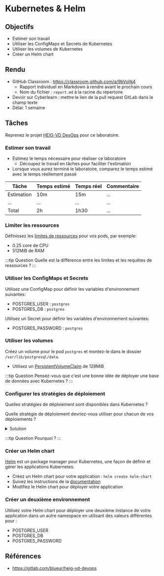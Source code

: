 # Kubernetes & Helm

## Objectifs

- Estimer son travail
- Utiliser les ConfigMaps et Secrets de Kubernetes
- Utiliser les volumes de Kubernetes
- Créer un Helm chart

## Rendu

- GitHub Classroom : https://classroom.github.com/a/9bVolIk4
  - Rapport individuel en Markdown à rendre avant le prochain cours
  - Nom du fichier : `report.md` à la racine du répertoire
- Devoir sur Cyberlearn : mettre le lien de la pull request GitLab dans le champ texte
- Délai: 1 semaine

## Tâches

Reprenez le projet [HEIG-VD DevOps](https://gitlab.com/blueur/heig-vd-devops) pour ce laboratoire.

### Estimer son travail

- Estimez le temps nécessaire pour réaliser ce laboratoire
  - Découpez le travail en tâches pour faciliter l'estimation
- Lorsque vous aurez terminé le laboratoire, comparez le temps estimé avec le temps réellement passé

| Tâche      | Temps estimé | Temps réel | Commentaire |
| ---------- | ------------ | ---------- | ----------- |
| Estimation | 10m          | 15m        | ...         |
| ...        | ...          | ...        | ...         |
| Total      | 2h           | 1h30       | ...         |

### Limiter les ressources

Définissez les [limites de ressources](https://kubernetes.io/docs/concepts/policy/resource-quotas/#compute-resource-quota) pour vos pods, par exemple:

- 0.25 core de CPU
- 512MiB de RAM

:::tip Question
Quelle est la différence entre les limites et les requêtes de ressources ?
:::

### Utiliser les ConfigMaps et Secrets

Utilisez une ConfigMap pour définir les variables d'environnement suivantes:

- POSTGRES_USER : `postgres`
- POSTGRES_DB : `postgres`

Utilisez un Secret pour définir les variables d'environnement suivantes:

- POSTGRES_PASSWORD : `postgres`

### Utiliser les volumes

Créez un volume pour le pod `postgres` et montez-le dans le dossier `/var/lib/postgresql/data`.

- Utilisez un [PersistentVolumeClaim](https://kubernetes.io/docs/concepts/storage/persistent-volumes/#persistentvolumeclaims) de 128MiB

:::tip Question
Pensez-vous que c'est une bonne idée de déployer une base de données avec Kubernetes ?
:::

### Configurer les stratégies de déploiement

Quelles stratégies de déploiement sont disponibles dans Kubernetes ?

Quelle stratégie de déploiement devriez-vous utiliser pour chacun de vos déploiements ?

<details>
  <summary>
    Solution
  </summary>
  Préférez le RollingUpdate pour les applications web et le Recreate pour les bases de données.
</details>

:::tip Question
Pourquoi ?
:::

### Créer un Helm chart

[Helm](https://helm.sh/) est un package manager pour Kubernetes, une façon de définir et gérer les applications Kubernetes.

- Créez un Helm chart pour votre application : `helm create helm-chart`
- Suivez les instructions de la [documentation](https://helm.sh/docs/chart_template_guide/getting_started/)
- Modifiez le Helm chart pour déployer votre application

### Créer un deuxième environnement

Utilisez votre Helm chart pour déployer une deuxième instance de votre application dans un autre namespace en utilisant des valeurs différentes pour :

- POSTGRES_USER
- POSTGRES_DB
- POSTGRES_PASSWORD

## Références

- https://gitlab.com/blueur/heig-vd-devops
